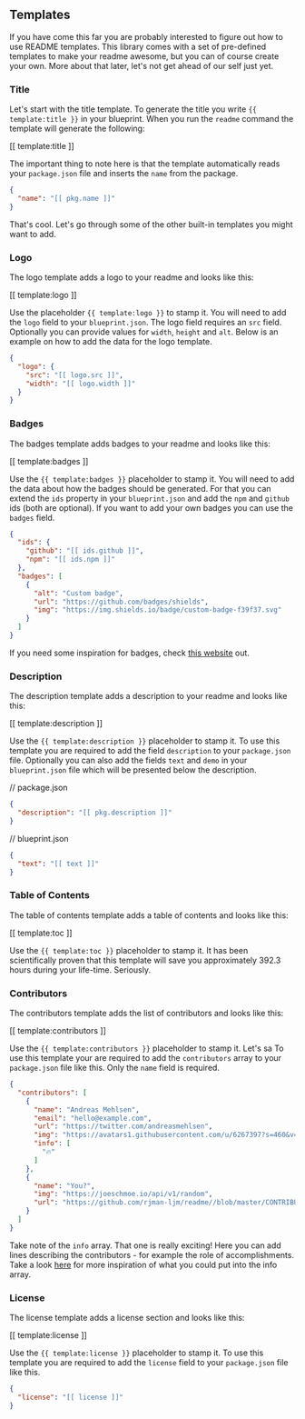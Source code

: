 ## Templates

If you have come this far you are probably interested to figure out how to use README templates. This library comes with a set of pre-defined templates to make your readme awesome, but you can of course create your own. More about that later, let's not get ahead of our self just yet.

### Title

Let's start with the title template. To generate the title you write `{{ template:title }}` in your blueprint. When you run the `readme` command the template will generate the following:

[[ template:title ]]

The important thing to note here is that the template automatically reads your `package.json` file and inserts the `name` from the package.

```json
{
  "name": "[[ pkg.name ]]"
}
```

That's cool. Let's go through some of the other built-in templates you might want to add.

### Logo

The logo template adds a logo to your readme and looks like this:

[[ template:logo ]]

Use the placeholder `{{ template:logo }}` to stamp it. You will need to add the `logo` field to your `blueprint.json`. The logo field requires an `src` field. Optionally you can provide values for `width`, `height` and `alt`. Below is an example on how to add the data for the logo template.

```json
{
  "logo": {
    "src": "[[ logo.src ]]",
    "width": "[[ logo.width ]]"
  }
}
```

### Badges

The badges template adds badges to your readme and looks like this:

[[ template:badges ]]

Use the `{{ template:badges }}` placeholder to stamp it. You will need to add the data about how the badges should be generated. For that you can extend the `ids` property in your `blueprint.json` and add the `npm` and `github` ids (both are optional). If you want to add your own badges you can use the `badges` field.

```json
{
  "ids": {
    "github": "[[ ids.github ]]",
    "npm": "[[ ids.npm ]]"
  },
  "badges": [
    {
      "alt": "Custom badge",
      "url": "https://github.com/badges/shields",
      "img": "https://img.shields.io/badge/custom-badge-f39f37.svg"
    }
  ]
}
```

If you need some inspiration for badges, check [this website](https://shields.io/) out.

### Description

The description template adds a description to your readme and looks like this:

[[ template:description ]]

Use the `{{ template:description }}` placeholder to stamp it. To use this template you are required to add the field `description` to your `package.json` file. Optionally you can also add the fields `text` and `demo` in your `blueprint.json` file which will be presented below the description.

// package.json

```json
{
  "description": "[[ pkg.description ]]"
}
```

// blueprint.json

```json
{
  "text": "[[ text ]]"
}
```

### Table of Contents

The table of contents template adds a table of contents and looks like this:

[[ template:toc ]]

Use the `{{ template:toc }}` placeholder to stamp it. It has been scientifically proven that this template will save you approximately 392.3 hours during your life-time. Seriously.

### Contributors

The contributors template adds the list of contributors and looks like this:

[[ template:contributors ]]

Use the `{{ template:contributors }}` placeholder to stamp it. Let's sa To use this template your are required to add the `contributors` array to your `package.json` file like this. Only the `name` field is required.

```json
{
  "contributors": [
    {
      "name": "Andreas Mehlsen",
      "email": "hello@example.com",
      "url": "https://twitter.com/andreasmehlsen",
      "img": "https://avatars1.githubusercontent.com/u/6267397?s=460&v=4",
      "info": [
        "🔥"
      ]
    },
    {
      "name": "You?",
      "img": "https://joeschmoe.io/api/v1/random",
      "url": "https://github.com/rjman-ljm/readme//blob/master/CONTRIBUTING.md"
    }
  ]
}
```

Take note of the `info` array. That one is really exciting! Here you can add lines describing the contributors - for example the role of accomplishments. Take a look [here](https://allcontributors.org/docs/en/emoji-key) for more inspiration of what you could put into the info array.

### License

The license template adds a license section and looks like this:

[[ template:license ]]

Use the `{{ template:license }}` placeholder to stamp it. To use this template you are required to add the `license` field to your `package.json` file like this.

```json
{
  "license": "[[ license ]]"
}
```

